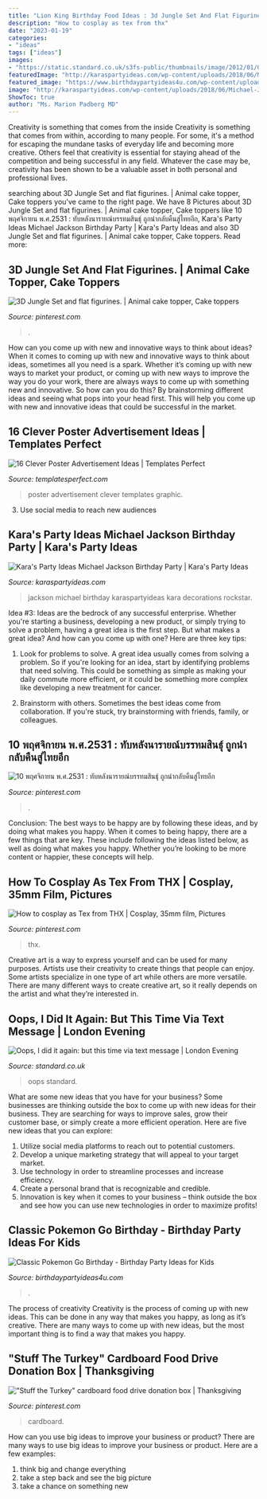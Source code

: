 ```yaml
---
title: "Lion King Birthday Food Ideas : 3d Jungle Set And Flat Figurines."
description: "How to cosplay as tex from thx"
date: "2023-01-19"
categories:
- "ideas"
tags: ["ideas"]
images:
- "https://static.standard.co.uk/s3fs-public/thumbnails/image/2012/01/03/09/kev2_228x196.jpg"
featuredImage: "http://karaspartyideas.com/wp-content/uploads/2018/06/Michael-Jackson-Birthday-Party-via-Karas-Party-Ideas-KarasPartyIdeas.com17.jpg"
featured_image: "https://www.birthdaypartyideas4u.com/wp-content/uploads/2017/06/Classic-Pokemon-Go-Birthday-Peeps.jpg"
image: "http://karaspartyideas.com/wp-content/uploads/2018/06/Michael-Jackson-Birthday-Party-via-Karas-Party-Ideas-KarasPartyIdeas.com17.jpg"
ShowToc: true
author: "Ms. Marion Padberg MD"
---
```



Creativity is something that comes from the inside
Creativity is something that comes from within, according to many people. For some, it's a method for escaping the mundane tasks of everyday life and becoming more creative. Others feel that creativity is essential for staying ahead of the competition and being successful in any field. Whatever the case may be, creativity has been shown to be a valuable asset in both personal and professional lives.

	

		
searching about 3D Jungle Set and flat figurines. | Animal cake topper, Cake toppers you've came to the right page. We have 8 Pictures about 3D Jungle Set and flat figurines. | Animal cake topper, Cake toppers like 10 พฤศจิกายน พ.ศ.2531 : ทับหลังนารายณ์บรรทมสินธุ์ ถูกนำกลับคืนสู่ไทยอีก, Kara&#039;s Party Ideas Michael Jackson Birthday Party | Kara&#039;s Party Ideas and also 3D Jungle Set and flat figurines. | Animal cake topper, Cake toppers. Read more:
		
    
## 3D Jungle Set And Flat Figurines. | Animal Cake Topper, Cake Toppers

<img loading=lazy src="https://i.pinimg.com/736x/3f/dd/1f/3fdd1f64a289ac0434647aedcb9740d5.jpg" onerror="this.onerror=null;this.src='https://tse1.mm.bing.net/th?id=OIP.qOjRLYQ3tk8NP1dYciGHDAHaLc&amp;pid=15.1';" alt="3D Jungle Set and flat figurines. | Animal cake topper, Cake toppers">

_Source: pinterest.com_

>. 

	

How can you come up with new and innovative ways to think about ideas?
When it comes to coming up with new and innovative ways to think about ideas, sometimes all you need is a spark. Whether it’s coming up with new ways to market your product, or coming up with new ways to improve the way you do your work, there are always ways to come up with something new and innovative. So how can you do this? By brainstorming different ideas and seeing what pops into your head first. This will help you come up with new and innovative ideas that could be successful in the market.

    
## 16 Clever Poster Advertisement Ideas | Templates Perfect

<img loading=lazy src="http://www.templatesperfect.com/wp-content/uploads/2013/11/poster-advertisement-111.jpg" onerror="this.onerror=null;this.src='https://tse1.mm.bing.net/th?id=OIP.anL15aLbFewZDuAoV2_MUQHaLH&amp;pid=15.1';" alt="16 Clever Poster Advertisement Ideas | Templates Perfect">

_Source: templatesperfect.com_

>poster advertisement clever templates graphic. 

	

3. Use social media to reach new audiences

    
## Kara&#039;s Party Ideas Michael Jackson Birthday Party | Kara&#039;s Party Ideas

<img loading=lazy src="http://karaspartyideas.com/wp-content/uploads/2018/06/Michael-Jackson-Birthday-Party-via-Karas-Party-Ideas-KarasPartyIdeas.com17.jpg" onerror="this.onerror=null;this.src='https://tse2.mm.bing.net/th?id=OIP.pTUsQhyd50FqpmBzW9X-VwHaLH&amp;pid=15.1';" alt="Kara&#039;s Party Ideas Michael Jackson Birthday Party | Kara&#039;s Party Ideas">

_Source: karaspartyideas.com_

>jackson michael birthday karaspartyideas kara decorations rockstar. 

	

Idea #3:
Ideas are the bedrock of any successful enterprise. Whether you're starting a business, developing a new product, or simply trying to solve a problem, having a great idea is the first step.
But what makes a great idea? And how can you come up with one? Here are three key tips:

1. Look for problems to solve. A great idea usually comes from solving a problem. So if you're looking for an idea, start by identifying problems that need solving. This could be something as simple as making your daily commute more efficient, or it could be something more complex like developing a new treatment for cancer.

2. Brainstorm with others. Sometimes the best ideas come from collaboration. If you're stuck, try brainstorming with friends, family, or colleagues.

    
## 10 พฤศจิกายน พ.ศ.2531 : ทับหลังนารายณ์บรรทมสินธุ์ ถูกนำกลับคืนสู่ไทยอีก

<img loading=lazy src="https://i.pinimg.com/736x/88/9f/4a/889f4acd52aa0ad85232fa4d27fea4ad.jpg" onerror="this.onerror=null;this.src='https://tse2.mm.bing.net/th?id=OIP.3X4XcEm6Roeo0-c-BNc1rQHaDT&amp;pid=15.1';" alt="10 พฤศจิกายน พ.ศ.2531 : ทับหลังนารายณ์บรรทมสินธุ์ ถูกนำกลับคืนสู่ไทยอีก">

_Source: pinterest.com_

>. 

	

Conclusion: The best ways to be happy are by following these ideas, and by doing what makes you happy.
When it comes to being happy, there are a few things that are key. These include following the ideas listed below, as well as doing what makes you happy. Whether you’re looking to be more content or happier, these concepts will help.

    
## How To Cosplay As Tex From THX | Cosplay, 35mm Film, Pictures

<img loading=lazy src="https://i.pinimg.com/736x/e6/e9/fe/e6e9fef9ce7fc2d7cd89d25bbadbfd5d--joseph-pictures-of.jpg" onerror="this.onerror=null;this.src='https://tse1.mm.bing.net/th?id=OIP.YfxkuF-mwM1InYnhV-1eFADGEs&amp;pid=15.1';" alt="How to cosplay as Tex from THX | Cosplay, 35mm film, Pictures">

_Source: pinterest.com_

>thx. 

	

Creative art is a way to express yourself and can be used for many purposes. Artists use their creativity to create things that people can enjoy. Some artists specialize in one type of art while others are more versatile. There are many different ways to create creative art, so it really depends on the artist and what they’re interested in.

    
## Oops, I Did It Again: But This Time Via Text Message | London Evening

<img loading=lazy src="https://static.standard.co.uk/s3fs-public/thumbnails/image/2012/01/03/09/kev2_228x196.jpg" onerror="this.onerror=null;this.src='https://tse4.mm.bing.net/th?id=OIP.6m6is8Iq3qwX3hhefqhDuAAAAA&amp;pid=15.1';" alt="Oops, I did it again: but this time via text message | London Evening">

_Source: standard.co.uk_

>oops standard. 

	

What are some new ideas that you have for your business?
Some businesses are thinking outside the box to come up with new ideas for their business. They are searching for ways to improve sales, grow their customer base, or simply create a more efficient operation. Here are five new ideas that you can explore: 
1) Utilize social media platforms to reach out to potential customers.
2) Develop a unique marketing strategy that will appeal to your target market. 
3) Use technology in order to streamline processes and increase efficiency. 
4) Create a personal brand that is recognizable and credible. 
5) Innovation is key when it comes to your business – think outside the box and see how you can use new technologies in order to maximize profits!

    
## Classic Pokemon Go Birthday - Birthday Party Ideas For Kids

<img loading=lazy src="https://www.birthdaypartyideas4u.com/wp-content/uploads/2017/06/Classic-Pokemon-Go-Birthday-Peeps.jpg" onerror="this.onerror=null;this.src='https://tse1.mm.bing.net/th?id=OIP.zoe1m5xzSQUX_rHmaz7vvQHaJ4&amp;pid=15.1';" alt="Classic Pokemon Go Birthday - Birthday Party Ideas for Kids">

_Source: birthdaypartyideas4u.com_

>. 

	

The process of creativity
Creativity is the process of coming up with new ideas. This can be done in any way that makes you happy, as long as it’s creative. There are many ways to come up with new ideas, but the most important thing is to find a way that makes you happy.

    
## &quot;Stuff The Turkey&quot; Cardboard Food Drive Donation Box | Thanksgiving

<img loading=lazy src="https://i.pinimg.com/736x/6c/54/50/6c5450e9cac949f50fce71e6434c5655.jpg" onerror="this.onerror=null;this.src='https://tse4.mm.bing.net/th?id=OIP.oCNJdeNCKz-SED4hnrPZYQHaMk&amp;pid=15.1';" alt="&quot;Stuff the Turkey&quot; cardboard food drive donation box | Thanksgiving">

_Source: pinterest.com_

>cardboard. 

	

How can you use big ideas to improve your business or product?
There are many ways to use big ideas to improve your business or product. Here are a few examples: 
1. think big and change everything
2. take a step back and see the big picture
3. take a chance on something new 

